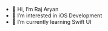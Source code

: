 - 👋 Hi, I’m Raj Aryan
- 👀 I’m interested in iOS Development
- 🌱 I’m currently learning Swift UI

<!---
rajaryan12123/rajaryan12123 is a ✨ special ✨ repository because its `README.md` (this file) appears on your GitHub profile.
You can click the Preview link to take a look at your changes.
--->
